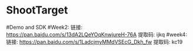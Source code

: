 # ShootTarget
#Demo and SDK
#Week2:
链接: https://pan.baidu.com/s/13dA2LQeYOqKnwjureH-76A 提取码: ijkq
#week4:
链接: https://pan.baidu.com/s/1LadcjmyMMdVSEcG_Dkh_fw 提取码: kc19 
